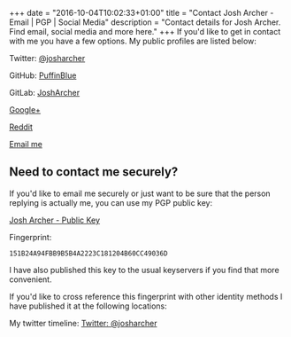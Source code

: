 +++
date = "2016-10-04T10:02:33+01:00"
title = "Contact Josh Archer - Email | PGP | Social Media"
description = "Contact details for Josh Archer. Find email, social media and more here."
+++
If you'd like to get in contact with me you have a few options. My public profiles are listed below:

Twitter: <a href="https://twitter.com/josharcher">@josharcher</a>

GitHub: <a href="https://github.com/puffinblue">PuffinBlue</a>

GitLab: <a href="https://gitlab.com/josharcher">JoshArcher</a>

<a href="https://plus.google.com/+josharchers">Google+</a>

<a href="https://www.reddit.com/user/josharcher">Reddit</a>

<a href="mailto:josh@jamail.co.uk">Email me</a>
<h2>Need to contact me securely?</h2>
If you'd like to email me securely or just want to be sure that the person replying is actually me, you can use my PGP public key:

<a href="/static/files/josh-archer-brainpool-public.asc">Josh Archer - Public Key</a>

Fingerprint:

`151B24A94FBB9B5B4A2223C181204B60CC49036D`

I have also published this key to the usual keyservers if you find that more convenient.

If you'd like to cross reference this fingerprint with other identity methods I have published it at the following locations:

My twitter timeline: <a href="https://twitter.com/josharcher">Twitter: @josharcher</a>

